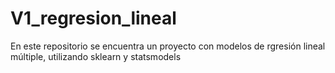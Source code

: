 # V1_regresion_lineal
En este repositorio se encuentra un proyecto con modelos de rgresión lineal múltiple, utilizando sklearn y statsmodels
